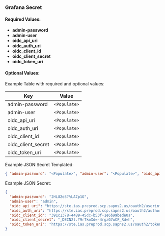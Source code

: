 ### Grafana Secret
#### Required Values:
- **admin-password**
- **admin-user**
- **oidc_api_uri**
- **oidc_auth_uri**
- **oidc_client_id**
- **oidc_client_secret**
- **oidc_token_uri**

#### Optional Values:

Example Table with required and optional values:

| Key                 | Value                                                                                       |
|---------------------|---------------------------------------------------------------------------------------------|
| admin-password      | `<Populate>`                                                                                 |
| admin-user          | `<Populate>`                                                                                 |
| oidc_api_uri        | `<Populate>`                                                                                 |
| oidc_auth_uri       | `<Populate>`                                                                                 |
| oidc_client_id      | `<Populate>`                                                                                 |
| oidc_client_secret  | `<Populate>`                                                                                 |
| oidc_token_uri      | `<Populate>`                                                                                 |

Example JSON Secret Templated:

```json
{ "admin-password": "<Populate>", "admin-user": "<Populate>", "oidc_api_uri": "<Populate>", "oidc_auth_uri": "<Populate>", "oidc_client_id": "<Populate>", "oidc_client_secret": "<Populate>", "oidc_token_uri": "<Populate>" }
```

Example JSON Secret:

```json
{
  "admin-password": "2HLU2e3?%LA7p1G",
  "admin-user": "admin",
  "oidc_api_uri": "https://ste.ias.preprod.scp.sapns2.us/oauth2/userinfo",
  "oidc_auth_uri": "https://ste.ias.preprod.scp.sapns2.us/oauth2/authorize",
  "oidc_client_id": "391c1378-4489-45dc-b53f-1e6b99bede0a",
  "oidc_client_secret": "_DECN2l.?9rTkmXd=-4rgaG7wCF_Rd=h",
  "oidc_token_uri": "https://ste.ias.preprod.scp.sapns2.us/oauth2/token"
}
